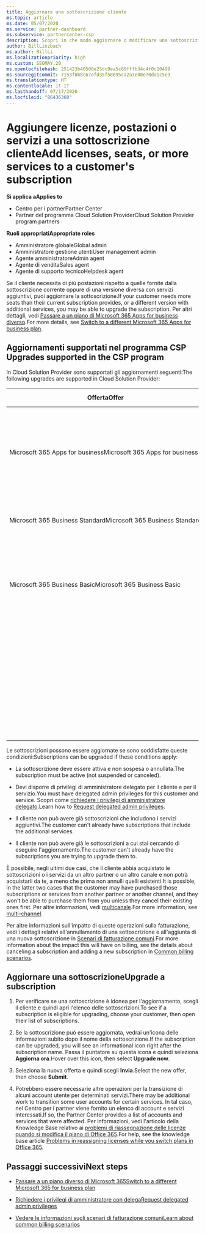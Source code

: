 ```yaml
---
title: Aggiornare una sottoscrizione cliente
ms.topic: article
ms.date: 05/07/2020
ms.service: partner-dashboard
ms.subservice: partnercenter-csp
description: Scopri in che modo aggiornare o modificare una sottoscrizione cliente. Aggiungere altre licenze e postazioni o passare a una versione diversa con più servizi.
author: BillLinzbach
ms.author: BillLi
ms.localizationpriority: high
ms.custom: SEOMAY.20
ms.openlocfilehash: 251423b40508e25dc9ea5c89fffb34c4f0c10499
ms.sourcegitcommit: 7153f0b8c67efd35f58695ca2a7e00e70da1c5e9
ms.translationtype: HT
ms.contentlocale: it-IT
ms.lasthandoff: 07/17/2020
ms.locfileid: "86436360"
---
```

# <a name="add-licenses-seats-or-more-services-to-a-customers-subscription"></a><span data-ttu-id="13308-104">Aggiungere licenze, postazioni o servizi a una sottoscrizione cliente</span><span class="sxs-lookup"><span data-stu-id="13308-104">Add licenses, seats, or more services to a customer's subscription</span></span>

<span data-ttu-id="13308-105">**Si applica a**</span><span class="sxs-lookup"><span data-stu-id="13308-105">**Applies to**</span></span>

- <span data-ttu-id="13308-106">Centro per i partner</span><span class="sxs-lookup"><span data-stu-id="13308-106">Partner Center</span></span>
- <span data-ttu-id="13308-107">Partner del programma Cloud Solution Provider</span><span class="sxs-lookup"><span data-stu-id="13308-107">Cloud Solution Provider program partners</span></span>

<span data-ttu-id="13308-108">**Ruoli appropriati**</span><span class="sxs-lookup"><span data-stu-id="13308-108">**Appropriate roles**</span></span>

- <span data-ttu-id="13308-109">Amministratore globale</span><span class="sxs-lookup"><span data-stu-id="13308-109">Global admin</span></span>
- <span data-ttu-id="13308-110">Amministratore gestione utenti</span><span class="sxs-lookup"><span data-stu-id="13308-110">User management admin</span></span>
- <span data-ttu-id="13308-111">Agente amministratore</span><span class="sxs-lookup"><span data-stu-id="13308-111">Admin agent</span></span>
- <span data-ttu-id="13308-112">Agente di vendita</span><span class="sxs-lookup"><span data-stu-id="13308-112">Sales agent</span></span>
- <span data-ttu-id="13308-113">Agente di supporto tecnico</span><span class="sxs-lookup"><span data-stu-id="13308-113">Helpdesk agent</span></span>

<span data-ttu-id="13308-114">Se il cliente necessita di più postazioni rispetto a quelle fornite dalla sottoscrizione corrente oppure di una versione diversa con servizi aggiuntivi, puoi aggiornare la sottoscrizione.</span><span class="sxs-lookup"><span data-stu-id="13308-114">If your customer needs more seats than their current subscription provides, or a different version with additional services, you may be able to upgrade the subscription.</span></span> <span data-ttu-id="13308-115">Per altri dettagli, vedi [Passare a un piano di Microsoft 365 Apps for business diverso](https://go.microsoft.com/fwlink/p/?LinkId=723577).</span><span class="sxs-lookup"><span data-stu-id="13308-115">For more details, see [Switch to a different Microsoft 365 Apps for business plan](https://go.microsoft.com/fwlink/p/?LinkId=723577).</span></span>

## <a name="upgrades-supported-in-the-csp-program"></a><span data-ttu-id="13308-116">Aggiornamenti supportati nel programma CSP <a href="" id="upgradesubscription"></a></span><span class="sxs-lookup"><span data-stu-id="13308-116">Upgrades supported in the CSP program <a href="" id="upgradesubscription"></a></span></span>

<span data-ttu-id="13308-117">In Cloud Solution Provider sono supportati gli aggiornamenti seguenti:</span><span class="sxs-lookup"><span data-stu-id="13308-117">The following upgrades are supported in Cloud Solution Provider:</span></span>

<table>
<colgroup>
<col width="50%" />
<col width="50%" />
</colgroup>
<thead>
<tr class="header">
<th><span data-ttu-id="13308-118">Offerta</span><span class="sxs-lookup"><span data-stu-id="13308-118">Offer</span></span></th>
<th><span data-ttu-id="13308-119">Aggiornamenti possibili</span><span class="sxs-lookup"><span data-stu-id="13308-119">Possible upgrades</span></span></th>
</tr>
</thead>
<tbody>
<tr class="odd">
<td><span data-ttu-id="13308-120">Microsoft 365 Apps for business</span><span class="sxs-lookup"><span data-stu-id="13308-120">Microsoft 365 Apps for business</span></span></td>
<td><ul>
<li><span data-ttu-id="13308-121">Microsoft 365 Business Premium¹</span><span class="sxs-lookup"><span data-stu-id="13308-121">Microsoft 365 Business Premium¹</span></span></li>
<li><span data-ttu-id="13308-122">Microsoft 365 Apps for enterprise</span><span class="sxs-lookup"><span data-stu-id="13308-122">Microsoft 365 Apps for enterprise</span></span></li>
<li><span data-ttu-id="13308-123">Office 365 Enterprise E3</span><span class="sxs-lookup"><span data-stu-id="13308-123">Office 365 Enterprise E3</span></span></li>
<li><span data-ttu-id="13308-124">Office 365 Enterprise E5</span><span class="sxs-lookup"><span data-stu-id="13308-124">Office 365 Enterprise E5</span></span></li>
</ul></td>
</tr>
<tr class="even">
<td><span data-ttu-id="13308-125">Microsoft 365 Business Standard</span><span class="sxs-lookup"><span data-stu-id="13308-125">Microsoft 365 Business Standard</span></span></td>
<td><ul>
<li><span data-ttu-id="13308-126">Office 365 Enterprise E3</span><span class="sxs-lookup"><span data-stu-id="13308-126">Office 365 Enterprise E3</span></span></li>
<li><span data-ttu-id="13308-127">Office 365 Enterprise E5</span><span class="sxs-lookup"><span data-stu-id="13308-127">Office 365 Enterprise E5</span></span></li>
</ul></td>
</tr>
<tr class="odd">
<td><span data-ttu-id="13308-128">Microsoft 365 Business Basic</span><span class="sxs-lookup"><span data-stu-id="13308-128">Microsoft 365 Business Basic</span></span></td>
<td><ul>
<li><span data-ttu-id="13308-129">Microsoft 365 Business Standard¹</span><span class="sxs-lookup"><span data-stu-id="13308-129">Microsoft 365 Business Standard¹</span></span></li>
<li><span data-ttu-id="13308-130">Office 365 Enterprise E1</span><span class="sxs-lookup"><span data-stu-id="13308-130">Office 365 Enterprise E1</span></span></li>
<li><span data-ttu-id="13308-131">Office 365 Enterprise E3</span><span class="sxs-lookup"><span data-stu-id="13308-131">Office 365 Enterprise E3</span></span></li>
<li><span data-ttu-id="13308-132">Office 365 Enterprise E5</span><span class="sxs-lookup"><span data-stu-id="13308-132">Office 365 Enterprise E5</span></span></li>
</ul></td>
</tr>
<tr class="even">
<td></td>
<td><p><span data-ttu-id="13308-133">¹ Puoi aggiornare Microsoft 365 Apps for business India e Microsoft 365 Business Basic India a Microsoft 365 Business Standard India, non a Microsoft 365 Business Standard.</span><span class="sxs-lookup"><span data-stu-id="13308-133">¹ Microsoft 365 Apps for business India and Microsoft 365 Business Basic India can be upgraded to Microsoft 365 Business Standard India, not to Microsoft 365 Business Standard.</span></span></p></td>
</tr>
</tbody>
</table>

<span data-ttu-id="13308-134">Le sottoscrizioni possono essere aggiornate se sono soddisfatte queste condizioni:</span><span class="sxs-lookup"><span data-stu-id="13308-134">Subscriptions can be upgraded if these conditions apply:</span></span>

- <span data-ttu-id="13308-135">La sottoscrizione deve essere attiva e non sospesa o annullata.</span><span class="sxs-lookup"><span data-stu-id="13308-135">The subscription must be active (not suspended or canceled).</span></span>

- <span data-ttu-id="13308-136">Devi disporre di privilegi di amministratore delegato per il cliente e per il servizio.</span><span class="sxs-lookup"><span data-stu-id="13308-136">You must have delegated admin privileges for this customer and service.</span></span> <span data-ttu-id="13308-137">Scopri come [richiedere i privilegi di amministratore delegato](request-a-relationship-with-a-customer.md).</span><span class="sxs-lookup"><span data-stu-id="13308-137">Learn how to [Request delegated admin privileges](request-a-relationship-with-a-customer.md).</span></span>

- <span data-ttu-id="13308-138">Il cliente non può avere già sottoscrizioni che includono i servizi aggiuntivi.</span><span class="sxs-lookup"><span data-stu-id="13308-138">The customer can't already have subscriptions that include the additional services.</span></span>

- <span data-ttu-id="13308-139">Il cliente non può avere già le sottoscrizioni a cui stai cercando di eseguire l'aggiornamento.</span><span class="sxs-lookup"><span data-stu-id="13308-139">The customer can't already have the subscriptions you are trying to upgrade them to.</span></span>

<span data-ttu-id="13308-140">È possibile, negli ultimi due casi, che il cliente abbia acquistato le sottoscrizioni o i servizi da un altro partner o un altro canale e non potrà acquistarli da te, a meno che prima non annulli quelli esistenti.</span><span class="sxs-lookup"><span data-stu-id="13308-140">It is possible, in the latter two cases that the customer may have purchased those subscriptions or services from another partner or another channel, and they won't be able to purchase them from you unless they cancel their existing ones first.</span></span> <span data-ttu-id="13308-141">Per altre informazioni, vedi [multicanale](multichannel.md).</span><span class="sxs-lookup"><span data-stu-id="13308-141">For more information, see [multi-channel](multichannel.md).</span></span>

<span data-ttu-id="13308-142">Per altre informazioni sull'impatto di queste operazioni sulla fatturazione, vedi i dettagli relativi all'annullamento di una sottoscrizione e all'aggiunta di una nuova sottoscrizione in [Scenari di fatturazione comuni](common-billing-scenarios.md).</span><span class="sxs-lookup"><span data-stu-id="13308-142">For more information about the impact this will have on billing, see the details about canceling a subscription and adding a new subscription in [Common billing scenarios](common-billing-scenarios.md).</span></span>

## <a name="upgrade-a-subscription"></a><span data-ttu-id="13308-143">Aggiornare una sottoscrizione</span><span class="sxs-lookup"><span data-stu-id="13308-143">Upgrade a subscription</span></span>

1. <span data-ttu-id="13308-144">Per verificare se una sottoscrizione è idonea per l'aggiornamento, scegli il cliente e quindi apri l'elenco delle sottoscrizioni.</span><span class="sxs-lookup"><span data-stu-id="13308-144">To see if a subscription is eligible for upgrading, choose your customer, then open their list of subscriptions.</span></span>

2. <span data-ttu-id="13308-145">Se la sottoscrizione può essere aggiornata, vedrai un'icona delle informazioni subito dopo il nome della sottoscrizione.</span><span class="sxs-lookup"><span data-stu-id="13308-145">If the subscription can be upgraded, you will see an informational icon right after the subscription name.</span></span> <span data-ttu-id="13308-146">Passa il puntatore su questa icona e quindi seleziona **Aggiorna ora**.</span><span class="sxs-lookup"><span data-stu-id="13308-146">Hover over this icon, then select **Upgrade now**.</span></span>

3. <span data-ttu-id="13308-147">Seleziona la nuova offerta e quindi scegli **Invia**.</span><span class="sxs-lookup"><span data-stu-id="13308-147">Select the new offer, then choose **Submit**.</span></span>

4. <span data-ttu-id="13308-148">Potrebbero essere necessarie altre operazioni per la transizione di alcuni account utente per determinati servizi.</span><span class="sxs-lookup"><span data-stu-id="13308-148">There may be additional work to transition some user accounts for certain services.</span></span> <span data-ttu-id="13308-149">In tal caso, nel Centro per i partner viene fornito un elenco di account e servizi interessati.</span><span class="sxs-lookup"><span data-stu-id="13308-149">If so, the Partner Center provides a list of accounts and services that were affected.</span></span> <span data-ttu-id="13308-150">Per informazioni, vedi l'articolo della Knowledge Base relativo ai [problemi di riassegnazione delle licenze quando si modifica il piano di Office 365](https://go.microsoft.com/fwlink/p/?LinkId=723576).</span><span class="sxs-lookup"><span data-stu-id="13308-150">For help, see the knowledge base article [Problems in reassigning licenses while you switch plans in Office 365](https://go.microsoft.com/fwlink/p/?LinkId=723576).</span></span>

## <a name="next-steps"></a><span data-ttu-id="13308-151">Passaggi successivi</span><span class="sxs-lookup"><span data-stu-id="13308-151">Next steps</span></span>

- [<span data-ttu-id="13308-152">Passare a un piano diverso di Microsoft 365</span><span class="sxs-lookup"><span data-stu-id="13308-152">Switch to a different Microsoft 365 for business plan</span></span>](https://go.microsoft.com/fwlink/p/?LinkId=723577)

- [<span data-ttu-id="13308-153">Richiedere i privilegi di amministratore con delega</span><span class="sxs-lookup"><span data-stu-id="13308-153">Request delegated admin privileges</span></span>](request-a-relationship-with-a-customer.md)

- [<span data-ttu-id="13308-154">Vedere le informazioni sugli scenari di fatturazione comuni</span><span class="sxs-lookup"><span data-stu-id="13308-154">Learn about common billing scenarios</span></span>](common-billing-scenarios.md)